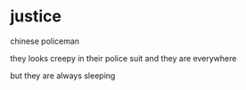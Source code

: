 # justice
chinese policeman 


they looks creepy in their police suit and they are everywhere


but they are always sleeping
